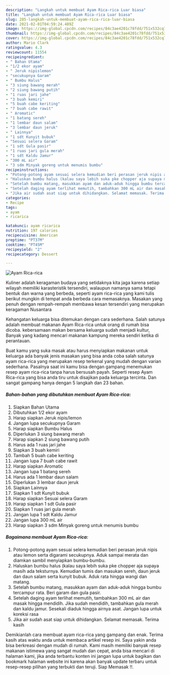 ```yaml
---
description: "Langkah untuk membuat Ayam Rica-rica Luar biasa"
title: "Langkah untuk membuat Ayam Rica-rica Luar biasa"
slug: 285-langkah-untuk-membuat-ayam-rica-rica-luar-biasa
date: 2021-02-01T04:59:24.489Z
image: https://img-global.cpcdn.com/recipes/84c3ae4201c78fdd/751x532cq70/ayam-rica-rica-foto-resep-utama.jpg
thumbnail: https://img-global.cpcdn.com/recipes/84c3ae4201c78fdd/751x532cq70/ayam-rica-rica-foto-resep-utama.jpg
cover: https://img-global.cpcdn.com/recipes/84c3ae4201c78fdd/751x532cq70/ayam-rica-rica-foto-resep-utama.jpg
author: Mario Clark
ratingvalue: 4.3
reviewcount: 11554
recipeingredient:
- " Bahan Utama"
- "1/2 ekor ayam"
- " Jeruk nipislemon"
- "secukupnya Garam"
- " Bumbu Halus"
- "3 siung bawang merah"
- "2 siung bawang putih"
- "1 ruas jari jahe"
- "3 buah kemiri"
- "5 buah cabe keriting"
- "7 buah cabe rawit"
- " Aromatic"
- "1 batang sereh"
- "1 lembar daun salam"
- "3 lembar daun jeruk"
- " Lainnya"
- "1 sdt Kunyit bubuk"
- "Sesuai selera Garam"
- "1 sdt Gula pasir"
- "1 ruas jari gula merah"
- "1 sdt Kaldu Jamur"
- "300 mL air"
- "3 sdm Minyak goreng untuk menumis bumbu"
recipeinstructions:
- "Potong-potong ayam sesuai selera kemudian beri perasan jeruk nipis atau lemon serta digarami secukupnya. Aduk sampai merata dan diamkan sambil menyiapkan bumbu-bumbu."
- "Haluskan bumbu halus (kalau saya lebih suka pke chopper aja supaya masih ada teksturnya. Kemudian tumis dan masukan sereh, daun jeruk dan daun salam serta kunyit bubuk. Aduk rata hingga wangi dan matang."
- "Setelah bumbu matang, masukkan ayam dan aduk-aduk hingga bumbu tercampur rata. Beri garam dan gula pasir."
- "Setelah daging ayam terlihat memutih, tambahkan 300 mL air dan masak hingga mendidih. Jika sudah mendidih, tambahkan gula merah dan kaldu jamur. Sesekali diaduk hingga airnya asat. Jangan lupa untuk koreksi rasa"
- "Jika air sudah asat siap untuk dihidangkan. Selamat memasak. Terima kasih"
categories:
- Recipe
tags:
- ayam
- ricarica

katakunci: ayam ricarica 
nutrition: 197 calories
recipecuisine: American
preptime: "PT37M"
cooktime: "PT45M"
recipeyield: "2"
recipecategory: Dessert

---
```



![Ayam Rica-rica](https://img-global.cpcdn.com/recipes/84c3ae4201c78fdd/751x532cq70/ayam-rica-rica-foto-resep-utama.jpg)

Kuliner adalah keragaman budaya yang setidaknya kita jaga karena setiap wilayah memiliki karasteristik tersendiri, walaupun namanya sama tetapi bentuk dan warna yang berbeda, seperti ayam rica-rica yang kami tulis berikut mungkin di tempat anda berbeda cara memasaknya. Masakan yang penuh dengan rempah-rempah membawa kesan tersendiri yang merupakan keragaman Nusantara

Kehangatan keluarga bisa ditemukan dengan cara sederhana. Salah satunya adalah membuat makanan Ayam Rica-rica untuk orang di rumah bisa dicoba. kebersamaan makan bersama keluarga sudah menjadi kultur, Banyak yang kadang mencari makanan kampung mereka sendiri ketika di perantauan.



Buat kamu yang suka masak atau harus menyiapkan makanan untuk keluarga ada banyak jenis masakan yang bisa anda coba salah satunya ayam rica-rica yang merupakan resep terkenal yang mudah dengan varian sederhana. Pasalnya saat ini kamu bisa dengan gampang menemukan resep ayam rica-rica tanpa harus bersusah payah.
Seperti resep Ayam Rica-rica yang bisa anda tiru untuk disajikan pada keluarga tercinta. Dan sangat gampang hanya dengan 5 langkah dan 23 bahan.


<!--inarticleads1-->

##### Bahan-bahan yang dibutuhkan membuat Ayam Rica-rica:

1. Siapkan  Bahan Utama
1. Dibutuhkan 1/2 ekor ayam
1. Harap siapkan  Jeruk nipis/lemon
1. Jangan lupa secukupnya Garam
1. Harap siapkan  Bumbu Halus
1. Diperlukan 3 siung bawang merah
1. Harap siapkan 2 siung bawang putih
1. Harus ada 1 ruas jari jahe
1. Siapkan 3 buah kemiri
1. Tambah 5 buah cabe keriting
1. Jangan lupa 7 buah cabe rawit
1. Harap siapkan  Aromatic
1. Jangan lupa 1 batang sereh
1. Harus ada 1 lembar daun salam
1. Diperlukan 3 lembar daun jeruk
1. Siapkan  Lainnya
1. Siapkan 1 sdt Kunyit bubuk
1. Harap siapkan Sesuai selera Garam
1. Harap siapkan 1 sdt Gula pasir
1. Siapkan 1 ruas jari gula merah
1. Jangan lupa 1 sdt Kaldu Jamur
1. Jangan lupa 300 mL air
1. Harap siapkan 3 sdm Minyak goreng untuk menumis bumbu




<!--inarticleads2-->

##### Bagaimana membuat  Ayam Rica-rica:

1. Potong-potong ayam sesuai selera kemudian beri perasan jeruk nipis atau lemon serta digarami secukupnya. Aduk sampai merata dan diamkan sambil menyiapkan bumbu-bumbu.
1. Haluskan bumbu halus (kalau saya lebih suka pke chopper aja supaya masih ada teksturnya. Kemudian tumis dan masukan sereh, daun jeruk dan daun salam serta kunyit bubuk. Aduk rata hingga wangi dan matang.
1. Setelah bumbu matang, masukkan ayam dan aduk-aduk hingga bumbu tercampur rata. Beri garam dan gula pasir.
1. Setelah daging ayam terlihat memutih, tambahkan 300 mL air dan masak hingga mendidih. Jika sudah mendidih, tambahkan gula merah dan kaldu jamur. Sesekali diaduk hingga airnya asat. Jangan lupa untuk koreksi rasa
1. Jika air sudah asat siap untuk dihidangkan. Selamat memasak. Terima kasih




Demikianlah cara membuat ayam rica-rica yang gampang dan enak. Terima kasih atas waktu anda untuk membaca artikel resep ini. Saya yakin anda bisa berkreasi dengan mudah di rumah. Kami masih memiliki banyak resep makanan istimewa yang sangat mudah dan cepat, anda bisa mencari di halaman kami, jika anda terbantu konten ini jangan lupa untuk bagikan dan bookmark halaman website ini karena akan banyak update terbaru untuk resep-resep pilihan yang terbukti dan teruji. Siap Memasak !!. 
